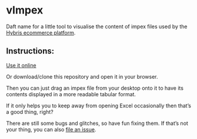 vImpex
======

Daft name for a little tool to visualise the content of impex files used by the [Hybris ecommerce platform](http://hybris.com).

## Instructions:
[Use it online](http://mariofink.github.io/vImpex/)

Or download/clone this repository and open it in your browser.

Then you can just drag an impex file from your desktop onto it to have its contents displayed in a more readable tabular format. 

If it only helps you to keep away from opening Excel occasionally then that’s a good thing, right?

There are still some bugs and glitches, so have fun fixing them. If that’s not your thing, you can also [file an issue](https://github.com/mariofink/vImpex/issues).
